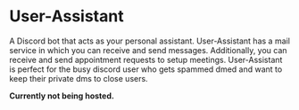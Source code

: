 # User-Assistant
A Discord bot that acts as your personal assistant. User-Assistant has a mail service in which you can receive and send messages. Additionally, you can receive and send appointment requests to setup meetings. User-Assistant is perfect for the busy discord user who gets spammed dmed and want to keep their private dms to close users.

**Currently not being hosted.**
